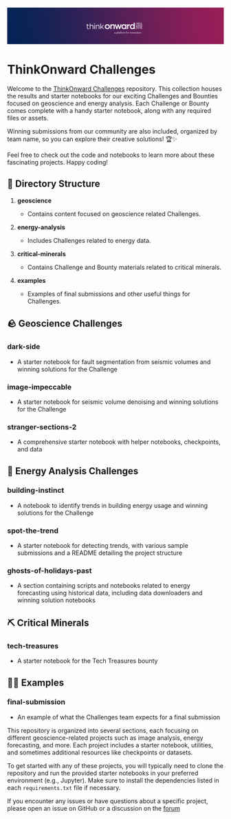 ![ThinkOnward Logo](assets/ThinkOnward.png)

# ThinkOnward Challenges 

Welcome to the [ThinkOnward Challenges](https://thinkonward.com/app/c/challenges/) repository. This collection houses the results and starter notebooks for our exciting Challenges and Bounties focused on geoscience and energy analysis. Each Challenge or Bounty comes complete with a handy starter notebook, along with any required files or assets.

Winning submissions from our community are also included, organized by team name, so you can explore their creative solutions! 🏆✨

Feel free to check out the code and notebooks to learn more about these fascinating projects. Happy coding!

## 📄 Directory Structure 

1. **geoscience**
   - Contains content focused on geoscience related Challenges.
   
2. **energy-analysis**
   - Includes Challenges related to energy data.

4. **critical-minerals**
   - Contains Challenge and Bounty materials related to critical minerals. 

4. **examples**
   - Examples of final submissions and other useful things for Challenges.

## 🪨 Geoscience Challenges

### dark-side
- A starter notebook for fault segmentation from seismic volumes and winning solutions for the Challenge

### image-impeccable
- A starter notebook for seismic volume denoising and winning solutions for the Challenge

### stranger-sections-2
- A comprehensive starter notebook with helper notebooks, checkpoints, and data

## 🔋 Energy Analysis Challenges

### building-instinct
- A notebook to identify trends in building energy usage and winning solutions for the Challenge

### spot-the-trend
- A starter notebook for detecting trends, with various sample submissions and a README detailing the project structure

### ghosts-of-holidays-past
- A section containing scripts and notebooks related to energy forecasting using historical data, including data downloaders and winning solution notebooks

## ⛏️ Critical Minerals

### tech-treasures
- A starter notebook for the Tech Treasures bounty

## 🧑‍🏫 Examples

### final-submission
- An example of what the Challenges team expects for a final submission


This repository is organized into several sections, each focusing on different geoscience-related projects such as image analysis, energy forecasting, and more. Each project includes a starter notebook, utilities, and sometimes additional resources like checkpoints or datasets. 

To get started with any of these projects, you will typically need to clone the repository and run the provided starter notebooks in your preferred environment (e.g., Jupyter). Make sure to install the dependencies listed in each `requirements.txt` file if necessary.

If you encounter any issues or have questions about a specific project, please open an issue on GitHub or a discussion on the [forum](https://forum.thinkonward.com/)
